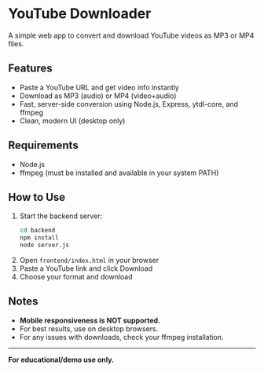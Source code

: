 # YouTube Downloader

A simple web app to convert and download YouTube videos as MP3 or MP4 files.

## Features
- Paste a YouTube URL and get video info instantly
- Download as MP3 (audio) or MP4 (video+audio)
- Fast, server-side conversion using Node.js, Express, ytdl-core, and ffmpeg
- Clean, modern UI (desktop only)

## Requirements
- Node.js
- ffmpeg (must be installed and available in your system PATH)

## How to Use
1. Start the backend server:
   ```sh
   cd backend
   npm install
   node server.js
   ```
2. Open `frontend/index.html` in your browser
3. Paste a YouTube link and click Download
4. Choose your format and download

## Notes
- **Mobile responsiveness is NOT supported.**
- For best results, use on desktop browsers.
- For any issues with downloads, check your ffmpeg installation.

---
**For educational/demo use only.**
